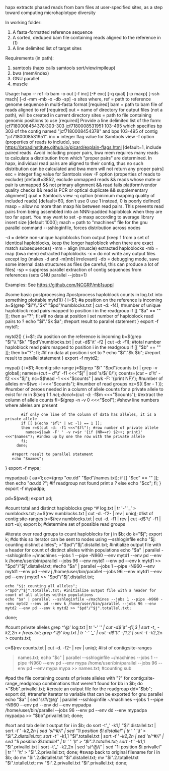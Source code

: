 hapx extracts phased reads from bam files at user-specified sites, as a step toward computing
microhaplotype diversity

In working folder:
1) A fasta-formatted reference sequence
2) A sorted, deduped bam file containing reads aligned to the reference in (1)
3) A line delimited list of target sites

Requirements (in path):
1) samtools (hapx calls samtools sort/view/mpileup)
2) bwa (mem/index)
3) GNU parallel
4) muscle

Usage: hapx -r ref -b bam -o out [-f inc] [-F exc] [-q qual] [-p maxp] [-ssh mach] [-d -mm -mb -x -db -sp] -s sites
where,
ref = path to reference genome sequence in multi-fasta format [required]
bam = path to bam file of reads aligned to ref [required]
out = name of directory for output files (not a path), will be created in current directory
sites = path to file containing genomic positions to use [required]
     Provide a line delimited list of the form:
         jcf7180008454378:303-303
         jcf7180008531951:103-495
     which specifies bp 303 of the contig named "jcf7180008454378" and bps 103-495 of contig "jcf7180008531951".
inc = integer flag value for Samtools view -f option (properties of reads to include), see https://broadinstitute.github.io/picard/explain-flags.html [default=1, include paired reads. Avoid including proper pairs, bwa mem requires many reads to calculate a distribution from which "proper pairs" are determined. In hapx, individual read pairs are aligned to their contig, thus no such distribution can be calculated and bwa mem will not return any proper pairs]
exc = integer flag value for Samtools view -F option (properties of reads to exclude) [default=3852, exclude unmapped reads && reads whose mate or pair is unmapped && not primary alignment && read fails platform/vendor quality checks && read is PCR or optical duplicate && supplementary alignment]
qual = Samtools view -q option (minimum mapping quality of included reads) [default=60, don't use 0 use 1 instead, 0 is poorly defined]
maxp = allow no more than maxp Ns between read pairs. This prevents read pairs from being assembled into an NNN-padded haploblock when they are too far apart.  You may want to set -p maxp according to average library insert size [default 1000];
mach = path to "machines" file for the gnu parallel command --sshloginfile, forces distribution across nodes

-d = delete non-unique haploblocks from output (keep 1 from a set of identical haploblocks, keep the longer haploblock when there are exact match subsequences)
-mm = align (muscle) extracted haploblocks
-mb = map (bwa mem) extracted haploblocks
-x = do not write any output files except log (makes -d and -m[mb] irrelevant)
-db = debugging mode, save some internal data structures as files (be careful, this can produce a lot of files)
-sp = suppress parallel extraction of contig sequences from references (sets GNU parallel --jobs=1)

Examples: See https://github.com/NCGRP/mb1suppl



#some basic postprocessing
#postprocess haploblock counts in log.txt into something plottable
mytd1() {
        i=$1; #a position on the reference is incoming
        a=$(grep "$i"\\."$k" "$pd"/numblocks.txt | cut -d: -f4); #number of unique haploblock read pairs mapped to position i in the readgroup
        if [[ "$a" == "" ]]; then a="?"; fi; #if no data at position i set number of haploblock read pairs to ?
        echo "$i"."$k $a"; #report result to parallel statement
}
export -f mytd1;

mytd2() {
        i=$1; #a position on the reference is incoming
        b=$(grep "$i"\\."$k" "$pd"/numblocks.txt | cut -d$'\t' -f2 | cut -d: -f1); #total number haploblock read pairs mapped to position i in the readgroup
        if [[ "$b" == "" ]]; then b="?"; fi; #if no data at position i set to ?
        echo "$i"."$k $b"; #report result to parallel statement
}
export -f mytd2;

mypa() {
       i=$1; #contig:site-range
       j=$(grep "$i" "$pd"/counts.txt | grep -v global);
       names=$(cut -d$'\t' -f1 <<<"$j" | sed 's/$/ 0/');
       counts=$(cut -d$'\t' -f2 <<<"$j");
       nc=$(head -1 <<<"$counts" | awk -F: '{print NF}'); #number of alleles
       nr=$(wc -l <<<"$counts"); #number of read groups
       nz=$(( $nr - 1 )); #number of zeroes needed in a column of allele counts for a private allele to exist
       for m in $(seq 1 1 $nc);
         do col=$(cut -d: -f$m <<<"$counts"); #extract the column of allele counts
           fl=$(grep -n -v 0 <<<"$col"); #show line numbers where alleles are present
           
           #if only one line of the column of data has alleles, it is a private allele
           if [[ $(echo "$fl" | wc -l) == 1 ]];
           then r=$(cut -d: -f1 <<<"$fl"); #row number of private allele
             names=$(awk -F' ' -v r=$r '{if (NR==r) $2++; print}' <<<"$names"); #index up by one the row with the private allele
           fi;
         done;
         
       #report result to parallel statement
       echo "$names";
}
export -f mypa;

mypadpa() {
          aa=$1;
          cc=$(grep "$aa.$dd" "$pd"/names.txt);
          if [[ "$cc" == "" ]];
          then echo "$aa.$dd ?"; #if readgroup not found print a ?
          else echo "$cc";
          fi;
}
export -f mypadpa;


pd=$(pwd); export pd;

#count total and distinct haploblocks
grep ^# log.txt | tr '-' '_' > numblocks.txt;
a=$(rev numblocks.txt | cut -d. -f2- | rev | uniq); #list of contig:site-ranges
b=$(rev numblocks.txt | cut -d. -f1 | rev | cut -d$'\t' -f1 | sort -u); export b; #determine set of possible read groups


#iterate over read groups to count haploblocks
for j in $b;
  do k="$j"; export k; #do this so iterator can be sent to nodes using --sshloginfile
    echo "$j: counting distinct alleles";
    >"$pd"/"$j".distallel.txt; #initialize output file with a header for count of distinct alleles within populations
    echo "$a" | parallel --sshloginfile ~/machines --jobs 1 --pipe -N960 --env mytd1 --env pd --env k /home/user/bin/parallel --jobs 96 --env mytd1 --env pd --env k mytd1 >> "$pd"/"$j".distallel.txt;
    #echo "$a" | parallel --jobs 1 --pipe -N960 --env mytd1 --env pd --env j /home/user/bin/parallel --jobs 96 --env mytd1 --env pd --env j mytd1 >> "$pd"/"$j".distallel.txt;
    
    echo "$j: counting all alleles";
    >"$pd"/"$j".totallel.txt; #initialize output file with a header for count of all alleles within populations
    echo "$a" | parallel --sshloginfile ~/machines --jobs 1 --pipe -N960 --env mytd2 --env pd --env k /home/user/bin/parallel --jobs 96 --env mytd2 --env pd --env k mytd2 >> "$pd"/"$j".totallel.txt;
  done;


#count private alleles
grep ^'@' log.txt | tr '-' '_' | cut -d$'\t' -f1,3 | sort -t_ -k2,2n > freqs.txt;
grep ^'@' log.txt | tr '-' '_' | cut -d$'\t' -f1,2 | sort -t_ -k2,2n > counts.txt;

c=$(rev counts.txt | cut -d. -f2- | rev | uniq); #list of contig:site-ranges
>names.txt;
echo "$c" | parallel --sshloginfile ~/machines --jobs 1 --pipe -N960 --env pd --env mypa /home/user/bin/parallel --jobs 96 --env pd --env mypa mypa >> names.txt; #counting sub

#pad the file containing counts of private alleles with "?" for contig:site-range_readgroup combinations that weren't found
for bb in $b;
do >"$bb".privallel.txt; #create an output file for the readgroup
  dd="$bb"; export dd; #transfer iterator to variable that can be exported for gnu parallel
  echo "$a" | sed 's/#/@/g' | parallel --sshloginfile ~/machines --jobs 1 --pipe -N960 --env pd --env dd --env mypadpa \
                              /home/user/bin/parallel --jobs 96 --env pd --env dd --env mypadpa mypadpa >> "$bb".privallel.txt;
done;

#sort and tab delimit output
for i in $b;
  do sort -t'_' -k1,1 "$i".distallel.txt | sort -t'_' -k2,2n | sed 's/^#//' | sed "1i position $i.distallel" | tr ' ' '\t' > "$i".2.distallel.txt;
    sort -t'_' -k1,1 "$i".totallel.txt | sort -t'_' -k2,2n | sed 's/^#//' | sed "1i position $i.totallel" | tr ' ' '\t'  > "$i".2.totallel.txt;
    sort -t'_' -k1,1 "$i".privallel.txt | sort -t'_' -k2,2n | sed 's/^@//' | sed "1i position $i.privallel" | tr ' ' '\t'  > "$i".2.privallel.txt;
  done;
#swap back to original filename
for i in $b; 
  do mv "$i".2.distallel.txt "$i".distallel.txt;
    mv "$i".2.totallel.txt "$i".totallel.txt;
    mv "$i".2.privallel.txt "$i".privallel.txt;
  done;





